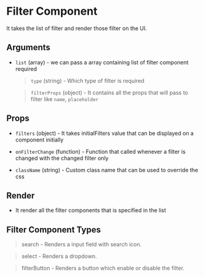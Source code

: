 # Filter Component

It takes the list of filter and render those filter on the UI.

## Arguments


- `list` (array) - we can pass a array containing list of filter component required

    > `type` (string) - Which type of filter is required

    > `filterProps` (object) - It contains all the props that will pass to filter like `name`, `placeholder`

## Props

- `filters` (object) - It takes initialFilters value that can be displayed on a component initially

- `onFilterChange` (function) - Function that called whenever a filter is changed with the changed filter only

- `className` (string) - Custom class name that can be used to override the css

## Render

- It render all the filter components that is specified in the list

## Filter Component Types

> search - Renders a input field with search icon.

> select - Renders a dropdown.

> filterButton - Renders a button which enable or disable the filter.
